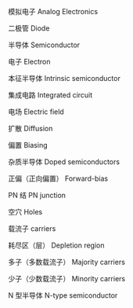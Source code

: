 模拟电子
Analog Electronics

二极管
Diode

半导体
Semiconductor

电子
Electron

本征半导体
Intrinsic semiconductor

集成电路
Integrated circuit

电场
Electric field

扩散
Diffusion

偏置
Biasing

杂质半导体
Doped semiconductors

正偏（正向偏置）
Forward-bias

PN 结
PN junction

空穴
Holes

载流子
carriers

耗尽区（层）
Depletion region

多子（多数载流子）
Majority carriers

少子（少数载流子）
Minority carriers

N 型半导体
N-type semiconductor